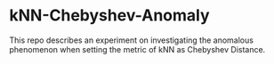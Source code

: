 # kNN-Chebyshev-Anomaly
This repo describes an experiment on investigating the anomalous phenomenon when setting the metric of kNN as Chebyshev Distance.

